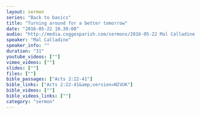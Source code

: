 ```yaml
---
layout: sermon
series: "Back to basics"
title: "Turning around for a better tomorrow"
date: "2016-05-22 10.30:00"
audio: "http://media.coggesparish.com/sermons/2016-05-22 Mal Calladine 10-30.mp3"
speaker: "Mal Calladine"
speaker_info: ""
duration: "31"
youtube_videos: [""]
vimeo_videos: [""]
slides: [""]
files: [""]
bible_passages: ["Acts 2:22-41"]
bible_links: ["Acts 2:22-41&amp;version=NIVUK"]
bible_videos: [""]
bible_videos_links: [""]
category: "sermon"
---
```

